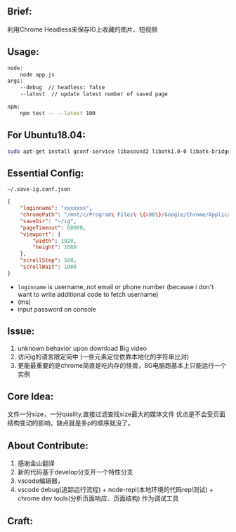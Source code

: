 ## Brief:
利用Chrome Headless来保存IG上收藏的图片、短视频

## Usage:
```bash
node:
    node app.js 
args:
    --debug  // headless: false
    --latest  // update latest number of saved page

npm:
    npm test -- --latest 100
```


## For Ubuntu18.04:
```bash
sudo apt-get install gconf-service libasound2 libatk1.0-0 libatk-bridge2.0-0 libc6 libcairo2 libcups2 libdbus-1-3 libexpat1 libfontconfig1 libgcc1 libgconf-2-4 libgdk-pixbuf2.0-0 libglib2.0-0 libgtk-3-0 libnspr4 libpango-1.0-0 libpangocairo-1.0-0 libstdc++6 libx11-6 libx11-xcb1 libxcb1 libxcomposite1 libxcursor1 libxdamage1 libxext6 libxfixes3 libxi6 libxrandr2 libxrender1 libxss1 libxtst6 ca-certificates fonts-liberation libappindicator1 libnss3 lsb-release xdg-utils wget
```

## Essential Config:
`~/.save-ig.conf.json`
```json
{
    "loginname": "xxxxxxx",
    "chromePath": "/mnt/c/Program\ Files\ \(x86\)/Google/Chrome/Application/chrome.exe",
    "saveDir": "~/ig",
    "pageTimeout": 60000,
    "viewport": {
        "width": 1920,
        "height": 1080
    },
    "scrollStep": 500,
    "scrollWait": 1000
}
```
* `loginname` is username, not email or phone number
 (because i don't want to write additional code to fetch username)
* (ms)
* input password on console
## Issue:

1. unknown behavior upon download Big video
1. 访问ig的语言限定简中 (一些元素定位依靠本地化的字符串比对)
1. 更能最重要的是chrome简直是吃内存的怪兽，8G电脑跑基本上只能运行一个实例


## Core Idea:
文件一分size，一分quality,直接过滤查找size最大的媒体文件
优点是不会受页面结构变动的影响，缺点就是多p的顺序就没了。

## About Contribute:
1. 感谢金山翻译
2. 新的代码基于develop分支开一个特性分支
3. vscode编辑器，
4. vscode debug(追踪运行流程) + node-repl(本地环境的代码repl测试) + chrome dev tools(分析页面响应、页面结构) 作为调试工具

## Craft:

